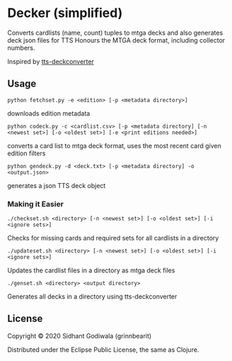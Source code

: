 # Decker (simplified)

Converts cardlists (name, count) tuples to mtga decks and also generates deck json files for TTS
Honours the MTGA deck format, including collector numbers.

Inspired by [tts-deckconverter](https://github.com/jeandeaual/tts-deckconverter)

## Usage

`python fetchset.py -e <edition> [-p <metadata directory>]`

downloads edition metadata

`python codeck.py -c <cardlist.csv> [-p <metadata directory] [-n <newest set>] [-o <oldest set>] [-e <print editions needed>]`

converts a card list to mtga deck format, uses the most recent card given edition filters

`python gendeck.py -d <deck.txt> [-p <metadata directory] -o <output.json>`

generates a json TTS deck object

### Making it Easier

`./checkset.sh <directory> [-n <newest set>] [-o <oldest set>] [-i <ignore sets>]`

Checks for missing cards and required sets for all cardlists in a directory

`./updateset.sh <directory> [-n <newest set>] [-o <oldest set>] [-i <ignore sets>]`

Updates the cardlist files in a directory as mtga deck files

`./genset.sh <directory> <output directory>`

Generates all decks in a directory using tts-deckconverter

## License

Copyright © 2020 Sidhant Godiwala (grinnbearit)

Distributed under the Eclipse Public License, the same as Clojure.
